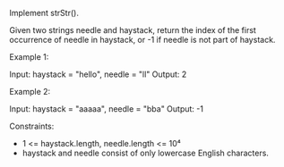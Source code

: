 Implement strStr().

Given two strings needle and haystack, return the index of the first occurrence of needle in haystack, or -1 if needle is not part of haystack.

Example 1:

Input: haystack = "hello", needle = "ll"
Output: 2

Example 2:

Input: haystack = "aaaaa", needle = "bba"
Output: -1


Constraints:

- 1 <= haystack.length, needle.length <= 10⁴
- haystack and needle consist of only lowercase English characters.

